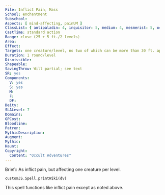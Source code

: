 ```yaml
---
File: Inflict Pain, Mass
School: enchantment
Subschool: 
Aspects: [ mind-affecting, painUM ]
ClassList: { antipaladin: 4, inquisitor: 5, medium: 4, mesmerist: 5, occultist: 5, psychic: 6, sorcerer: 7, wizard: 7, spiritualist: 5, witch: 7 }
CastTime: standard action
Range: close (25 + 5 ft./2 levels)
Area: 
Effect: 
Targets: one creature/level, no two of which can be more than 30 ft. apart.
Duration: 1 round/level
Dismissible: 
Shapeable: 
SavingThrow: Will partial; see text
SR: yes
Components:
  V: yes
  S: yes
  M: 
  F: 
  DF: 
Deity: 
SLALevel: 7
Domains: 
GPCost: 
Bloodline: 
Patron: 
MythicDescription: 
Augment: 
Mythic: 
Haunt: 
Copyright:
  Content: "Occult Adventures"
---
```

Brief:: As inflict pain, but affecting one creature per level.

```dataviewjs
customJS.Spell.printWiki(dv)
```

This spell functions like inflict pain except as noted above.
